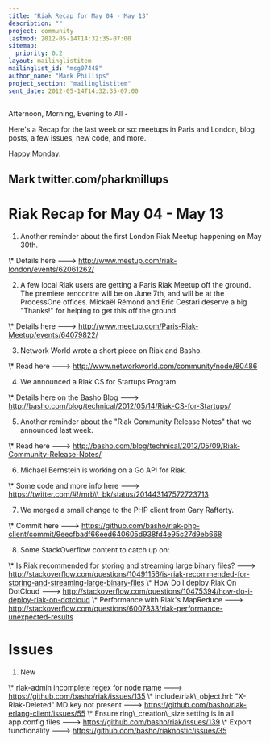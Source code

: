```yaml
---
title: "Riak Recap for May 04 - May 13"
description: ""
project: community
lastmod: 2012-05-14T14:32:35-07:00
sitemap:
  priority: 0.2
layout: mailinglistitem
mailinglist_id: "msg07448"
author_name: "Mark Phillips"
project_section: "mailinglistitem"
sent_date: 2012-05-14T14:32:35-07:00
---
```



Afternoon, Morning, Evening to All -

Here's a Recap for the last week or so: meetups in Paris and London, blog
posts, a few issues, new code, and more.

Happy Monday.

Mark
twitter.com/pharkmillups
-----------------------------------

Riak Recap for May 04 - May 13
========================

1) Another reminder about the first London Riak Meetup happening on May
30th.

\\* Details here ---&gt; http://www.meetup.com/riak-london/events/62061262/

2) A few local Riak users are getting a Paris Riak Meetup off the ground.
The première rencontre will be on June 7th, and will be at the ProcessOne
offices. Mickaël Rémond and Eric Cestari deserve a big "Thanks!" for
helping to get this off the ground.

\\* Details here ---&gt; http://www.meetup.com/Paris-Riak-Meetup/events/64079822/

3) Network World wrote a short piece on Riak and Basho.

\\* Read here ---&gt; http://www.networkworld.com/community/node/80486

4) We announced a Riak CS for Startups Program.

\\* Details here on the Basho Blog ---&gt;
http://basho.com/blog/technical/2012/05/14/Riak-CS-for-Startups/

5) Another reminder about the "Riak Community Release Notes" that we
announced last week.

\\* Read here ---&gt;
http://basho.com/blog/technical/2012/05/09/Riak-Community-Release-Notes/

6) Michael Bernstein is working on a Go API for Riak.

\\* Some code and more info here ---&gt;
https://twitter.com/#!/mrb\\_bk/status/201443147572723713

7) We merged a small change to the PHP client from Gary Rafferty.

\\* Commit here ---&gt;
https://github.com/basho/riak-php-client/commit/9eecfbadf66eed640605d938fd4e95c27d9eb668

8) Some StackOverflow content to catch up on:

\\* Is Riak recommended for storing and streaming large binary files? ---&gt;
http://stackoverflow.com/questions/10491156/is-riak-recommended-for-storing-and-streaming-large-binary-files
\\* How Do I deploy Riak On DotCloud ---&gt;
http://stackoverflow.com/questions/10475394/how-do-i-deploy-riak-on-dotcloud
\\* Performance with Riak's MapReduce ---&gt;
http://stackoverflow.com/questions/6007833/riak-performance-unexpected-results

# Issues

1) New

\\* riak-admin incomplete regex for node name ---&gt;
https://github.com/basho/riak/issues/135
\\* include/riak\\_object.hrl: "X-Riak-Deleted" MD key not present ---&gt;
https://github.com/basho/riak-erlang-client/issues/55
\\* Ensure ring\\_creation\\_size setting is in all app.config files ---&gt;
https://github.com/basho/riak/issues/139
\\* Export functionality ---&gt; https://github.com/basho/riaknostic/issues/35
